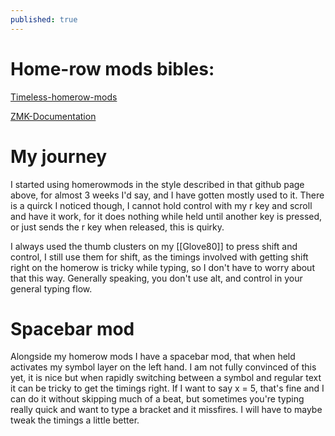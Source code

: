```yaml
---
published: true
---
```


# Home-row mods bibles: 
 [Timeless-homerow-mods](https://github.com/urob/zmk-config#timeless-homerow-mods)
 
[ZMK-Documentation](https://zmk.dev/docs/keymaps/behaviors/hold-tap?examples=home_row_mods)
# My journey

 I started using homerowmods in the style described in that github page above, for almost 3 weeks I'd say, and I have gotten mostly used to it. There is a quirck I noticed though, I cannot hold control with my r key and scroll and have it work, for it does nothing while held until another key is pressed, or just sends the r key when released, this is quirky.

 I always used the thumb clusters on my [[Glove80]] to press shift and control, I still use them for shift, as the timings involved with getting shift right on the homerow is tricky while typing, so I don't have to worry about that this way. Generally speaking, you don't use alt, and control in your general typing flow.  

# Spacebar mod
Alongside my homerow mods I have a spacebar mod, that when held activates my symbol layer on the left hand. I am not fully convinced of this yet, it is nice but when rapidly switching between a symbol and regular text it can be tricky to get the timings right. If I want to say x = 5, that's fine and I can do it without skipping much of a beat, but sometimes you're typing really quick and want to type a bracket and it missfires. I will have to maybe tweak the timings a little better.

